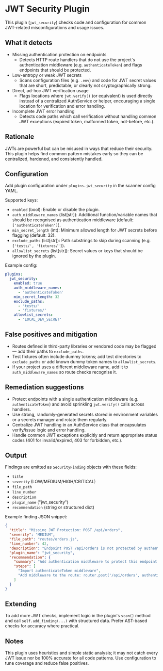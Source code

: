 # JWT Security Plugin

This plugin (`jwt_security`) checks code and configuration for common JWT-related misconfigurations and usage issues.

## What it detects

- Missing authentication protection on endpoints
  - Detects HTTP route handlers that do not use the project's authentication middleware (e.g. `authenticateToken`) and flags endpoints that should be protected.
- Low-entropy or weak JWT secrets
  - Scans configuration files (e.g. `.env`) and code for JWT secret values that are short, predictable, or clearly not cryptographically strong.
- Direct, ad-hoc JWT verification usage
  - Flags locations where `jwt.verify()` (or equivalent) is used directly instead of a centralized AuthService or helper, encouraging a single location for verification and error handling.
- Incomplete JWT error handling
  - Detects code paths which call verification without handling common JWT exceptions (expired token, malformed token, not-before, etc.).

## Rationale
JWTs are powerful but can be misused in ways that reduce their security. This plugin helps find common pattern mistakes early so they can be centralized, hardened, and consistently handled.

## Configuration
Add plugin configuration under `plugins.jwt_security` in the scanner config YAML.

Supported keys:

- `enabled` (bool): Enable or disable the plugin.
- `auth_middleware_names` (list[str]): Additional function/variable names that should be recognised as authentication middleware (default: `['authenticateToken']`).
- `min_secret_length` (int): Minimum allowed length for JWT secrets before flagging (default: 32).
- `exclude_paths` (list[str]): Path substrings to skip during scanning (e.g. `['tests/', 'fixtures/']`).
- `allowlist_secrets` (list[str]): Secret values or keys that should be ignored by the plugin.

Example config:

```yaml
plugins:
  jwt_security:
    enabled: true
    auth_middleware_names:
      - 'authenticateToken'
    min_secret_length: 32
    exclude_paths:
      - 'tests/'
      - 'fixtures/'
    allowlist_secrets:
      - 'LOCAL_DEV_SECRET'
```

## False positives and mitigation
- Routes defined in third-party libraries or vendored code may be flagged — add their paths to `exclude_paths`.
- Test fixtures often include dummy tokens; add test directories to `exclude_paths` or add known dummy token names to `allowlist_secrets`.
- If your project uses a different middleware name, add it to `auth_middleware_names` so route checks recognise it.

## Remediation suggestions
- Protect endpoints with a single authentication middleware (e.g. `authenticateToken`) and avoid sprinkling `jwt.verify()` calls across handlers.
- Use strong, randomly-generated secrets stored in environment variables or a secrets manager and rotate them regularly.
- Centralize JWT handling in an AuthService class that encapsulates verify/issue logic and error handling.
- Handle common JWT exceptions explicitly and return appropriate status codes (401 for invalid/expired, 403 for forbidden, etc.).

## Output
Findings are emitted as `SecurityFinding` objects with these fields:
- `title`
- `severity` (LOW/MEDIUM/HIGH/CRITICAL)
- `file_path`
- `line_number`
- `description`
- `plugin_name` ("jwt_security")
- `recommendation` (string or structured dict)

Example finding JSON snippet:

```json
{
  "title": "Missing JWT Protection: POST /api/orders",
  "severity": "MEDIUM",
  "file_path": "routes/orders.js",
  "line_number": 42,
  "description": "Endpoint POST /api/orders is not protected by authentication middleware.",
  "plugin_name": "jwt_security",
  "recommendation": {
    "summary": "Add authentication middleware to protect this endpoint.",
    "steps": [
      "Import authenticateToken middleware",
      "Add middleware to the route: router.post('/api/orders', authenticateToken, handler)"
    ]
  }
}
```

## Extending
To add more JWT checks, implement logic in the plugin's `scan()` method and call `self.add_finding(...)` with structured data. Prefer AST-based checks for accuracy where practical.

## Notes
This plugin uses heuristics and simple static analysis; it may not catch every JWT issue nor be 100% accurate for all code patterns. Use configuration to tune coverage and reduce false positives.
